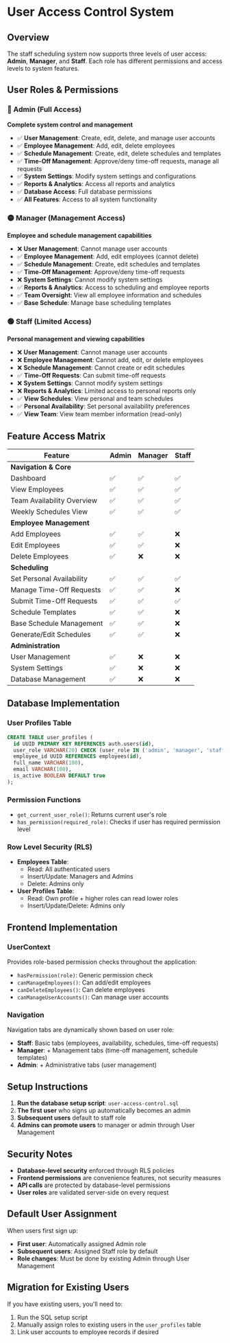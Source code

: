 # User Access Control System

## Overview
The staff scheduling system now supports three levels of user access: **Admin**, **Manager**, and **Staff**. Each role has different permissions and access levels to system features.

## User Roles & Permissions

### 🔴 Admin (Full Access)
**Complete system control and management**
- ✅ **User Management**: Create, edit, delete, and manage user accounts
- ✅ **Employee Management**: Add, edit, delete employees
- ✅ **Schedule Management**: Create, edit, delete schedules and templates
- ✅ **Time-Off Management**: Approve/deny time-off requests, manage all requests
- ✅ **System Settings**: Modify system settings and configurations
- ✅ **Reports & Analytics**: Access all reports and analytics
- ✅ **Database Access**: Full database permissions
- ✅ **All Features**: Access to all system functionality

### 🟡 Manager (Management Access)
**Employee and schedule management capabilities**
- ❌ **User Management**: Cannot manage user accounts
- ✅ **Employee Management**: Add, edit employees (cannot delete)
- ✅ **Schedule Management**: Create, edit schedules and templates
- ✅ **Time-Off Management**: Approve/deny time-off requests
- ❌ **System Settings**: Cannot modify system settings
- ✅ **Reports & Analytics**: Access to scheduling and employee reports
- ✅ **Team Oversight**: View all employee information and schedules
- ✅ **Base Schedule**: Manage base scheduling templates

### 🟢 Staff (Limited Access)
**Personal management and viewing capabilities**
- ❌ **User Management**: Cannot manage user accounts
- ❌ **Employee Management**: Cannot add, edit, or delete employees
- ❌ **Schedule Management**: Cannot create or edit schedules
- ✅ **Time-Off Requests**: Can submit time-off requests
- ❌ **System Settings**: Cannot modify system settings
- ❌ **Reports & Analytics**: Limited access to personal reports only
- ✅ **View Schedules**: View personal and team schedules
- ✅ **Personal Availability**: Set personal availability preferences
- ✅ **View Team**: View team member information (read-only)

## Feature Access Matrix

| Feature | Admin | Manager | Staff |
|---------|-------|---------|-------|
| **Navigation & Core** |
| Dashboard | ✅ | ✅ | ✅ |
| View Employees | ✅ | ✅ | ✅ |
| Team Availability Overview | ✅ | ✅ | ✅ |
| Weekly Schedules View | ✅ | ✅ | ✅ |
| **Employee Management** |
| Add Employees | ✅ | ✅ | ❌ |
| Edit Employees | ✅ | ✅ | ❌ |
| Delete Employees | ✅ | ❌ | ❌ |
| **Scheduling** |
| Set Personal Availability | ✅ | ✅ | ✅ |
| Manage Time-Off Requests | ✅ | ✅ | ❌ |
| Submit Time-Off Requests | ✅ | ✅ | ✅ |
| Schedule Templates | ✅ | ✅ | ❌ |
| Base Schedule Management | ✅ | ✅ | ❌ |
| Generate/Edit Schedules | ✅ | ✅ | ❌ |
| **Administration** |
| User Management | ✅ | ❌ | ❌ |
| System Settings | ✅ | ❌ | ❌ |
| Database Management | ✅ | ❌ | ❌ |

## Database Implementation

### User Profiles Table
```sql
CREATE TABLE user_profiles (
  id UUID PRIMARY KEY REFERENCES auth.users(id),
  user_role VARCHAR(20) CHECK (user_role IN ('admin', 'manager', 'staff')),
  employee_id UUID REFERENCES employees(id),
  full_name VARCHAR(100),
  email VARCHAR(100),
  is_active BOOLEAN DEFAULT true
);
```

### Permission Functions
- `get_current_user_role()`: Returns current user's role
- `has_permission(required_role)`: Checks if user has required permission level

### Row Level Security (RLS)
- **Employees Table**: 
  - Read: All authenticated users
  - Insert/Update: Managers and Admins
  - Delete: Admins only
- **User Profiles Table**: 
  - Read: Own profile + higher roles can read lower roles
  - Insert/Update/Delete: Admins only

## Frontend Implementation

### UserContext
Provides role-based permission checks throughout the application:
- `hasPermission(role)`: Generic permission check
- `canManageEmployees()`: Can add/edit employees
- `canDeleteEmployees()`: Can delete employees  
- `canManageUserAccounts()`: Can manage user accounts

### Navigation
Navigation tabs are dynamically shown based on user role:
- **Staff**: Basic tabs (employees, availability, schedules, time-off requests)
- **Manager**: + Management tabs (time-off management, schedule templates)
- **Admin**: + Administrative tabs (user management)

## Setup Instructions

1. **Run the database setup script**: `user-access-control.sql`
2. **The first user** who signs up automatically becomes an admin
3. **Subsequent users** default to staff role
4. **Admins can promote users** to manager or admin through User Management

## Security Notes

- **Database-level security** enforced through RLS policies
- **Frontend permissions** are convenience features, not security measures
- **API calls** are protected by database-level permissions
- **User roles** are validated server-side on every request

## Default User Assignment

When users first sign up:
- **First user**: Automatically assigned Admin role
- **Subsequent users**: Assigned Staff role by default
- **Role changes**: Must be done by existing Admin through User Management

## Migration for Existing Users

If you have existing users, you'll need to:
1. Run the SQL setup script
2. Manually assign roles to existing users in the `user_profiles` table
3. Link user accounts to employee records if desired